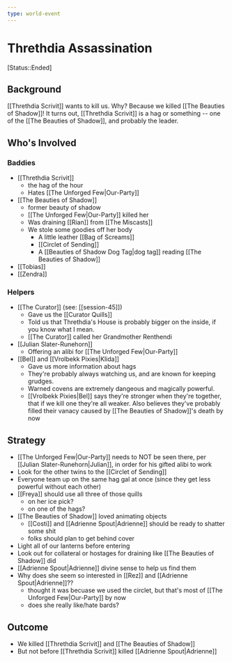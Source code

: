 ```yaml
---
type: world-event
---
```


# Threthdia Assassination
[Status::Ended]

## Background
[[Threthdia Scrivit]] wants to kill us. Why? Because we killed [[The Beauties of Shadow]]! It turns out, [[Threthdia Scrivit]] is a hag or something -- one of the [[The Beauties of Shadow]], and probably the leader. 

## Who's Involved

### Baddies
* [[Threthdia Scrivit]] 
	* the hag of the hour
	* Hates [[The Unforged Few|Our-Party]] 
* [[The Beauties of Shadow]]
	* former beauty of shadow
	* [[The Unforged Few|Our-Party]] killed her
	* Was draining [[Rian]] from [[The Miscasts]]
	* We stole some goodies off her body
		* A little leather [[Bag of Screams]]
		* [[Circlet of Sending]] 
		* A [[Beauties of Shadow Dog Tag|dog tag]] reading [[The Beauties of Shadow]]
* [[Tobias]]
* [[Zendra]]

### Helpers
* [[The Curator]] (see: [[session-45]])
	* Gave us the [[Curator Quills]] 
	* Told us that Threthdia's House is probably bigger on the inside, if you know what I mean.
	* [[The Curator]] called her Grandmother Renthendi
* [[Julian Slater-Runehorn]] 
	* Offering an alibi for [[The Unforged Few|Our-Party]]
* [[Bel]] and [[Vrolbekk Pixies|Klida]]
	* Gave us more information about hags
	* They're probably always watching us, and are known for keeping grudges. 
	* Warned covens are extremely dangeous and magically powerful. 
	* [[Vrolbekk Pixies|Bel]] says they're stronger when they're together, that if we kill one they're all weaker. Also believes they've probably filled their vanacy caused by [[The Beauties of Shadow]]'s death by now

## Strategy 
* [[The Unforged Few|Our-Party]] needs to NOT be seen there, per [[Julian Slater-Runehorn|Julian]], in order for his gifted alibi to work
* Look for the other twins to the [[Circlet of Sending]]
* Everyone team up on the same hag gal at once (since they get less powerful without each other)
* [[Freya]] should use all three of those quills
	* on her ice pick?
	* on one of the hags? 
* [[The Beauties of Shadow]] loved animating objects
	* [[Costi]] and [[Adrienne Spout|Adrienne]] should be ready to shatter some shit 
	* folks should plan to get behind cover
* Light all of our lanterns before entering
* Look out for collateral or hostages for draining like [[The Beauties of Shadow]] did
* [[Adrienne Spout|Adrienne]] divine sense to help us find them
* Why does she seem so interested in [[Rez]] and [[Adrienne Spout|Adrienne]]??
	* thought it was becuase we used the circlet, but that's most of [[The Unforged Few|Our-Party]] by now
	* does she really like/hate bards? 

## Outcome
* We killed [[Threthdia Scrivit]] and [[The Beauties of Shadow]]
* But not before [[Threthdia Scrivit]] killed [[Adrienne Spout|Adrienne]] 
